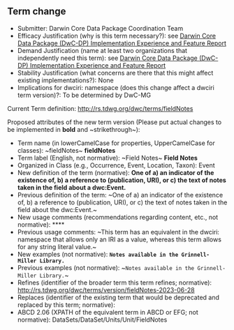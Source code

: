 ## Term change

* Submitter: Darwin Core Data Package Coordination Team
* Efficacy Justification (why is this term necessary?): see [Darwin Core Data Package (DwC-DP) Implementation Experience and Feature Report](https://gbif.github.io/dwc-dp/docs/dwc_dp_implementation_feature_reports.pdf)
* Demand Justification (name at least two organizations that independently need this term): see [Darwin Core Data Package (DwC-DP) Implementation Experience and Feature Report](https://gbif.github.io/dwc-dp/docs/dwc_dp_implementation_feature_reports.pdf)
* Stability Justification (what concerns are there that this might affect existing implementations?): None
* Implications for dwciri: namespace (does this change affect a dwciri term version)?: To be determined by DwC-MG

Current Term definition: http://rs.tdwg.org/dwc/terms/fieldNotes

Proposed attributes of the new term version (Please put actual changes to be implemented in **bold** and ~strikethrough~):

* Term name (in lowerCamelCase for properties, UpperCamelCase for classes): ~fieldNotes~ **fieldNotes**
* Term label (English, not normative): ~Field Notes~ **Field Notes**
* Organized in Class (e.g., Occurrence, Event, Location, Taxon): Event
* New definition of the term (normative): **One of a) an indicator of the existence of, b) a reference to (publication, URI), or c) the text of notes taken in the field about a dwc:Event.**
* Previous definition of the term: ~One of a) an indicator of the existence of, b) a reference to (publication, URI), or c) the text of notes taken in the field about the dwc:Event.~
* New usage comments (recommendations regarding content, etc., not normative): **** 
* Previous usage comments: ~This term has an equivalent in the dwciri: namespace that allows only an IRI as a value, whereas this term allows for any string literal value.~
* New examples (not normative): **`Notes available in the Grinnell-Miller Library.`**
* Previous examples (not normative): ~`Notes available in the Grinnell-Miller Library.`~
* Refines (identifier of the broader term this term refines; normative): http://rs.tdwg.org/dwc/terms/version/fieldNotes-2023-06-28
* Replaces (identifier of the existing term that would be deprecated and replaced by this term; normative): 
* ABCD 2.06 (XPATH of the equivalent term in ABCD or EFG; not normative): DataSets/DataSet/Units/Unit/FieldNotes
